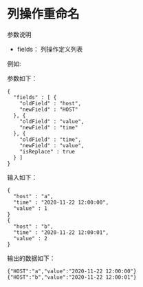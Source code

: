 # 列操作重命名

参数说明

- fields： 列操作定义列表

例如:

参数如下：

```
{
  "fields" : [ {
    "oldField" : "host",
    "newField" : "HOST"
  }, {
    "oldField" : "value",
    "newField" : "time"
  }, {
    "oldField" : "time",
    "newField" : "value",
    "isReplace" : true
  } ]
}
```

输入如下：

```
{
  "host" : "a",
  "time" : "2020-11-22 12:00:00",
  "value" : 1
}
{
  "host" : "b",
  "time" : "2020-11-22 12:00:01",
  "value" : 2
}
```

输出的数据如下：

```
{"HOST":"a","value":"2020-11-22 12:00:00"}
{"HOST":"b","value":"2020-11-22 12:00:01"}
```
